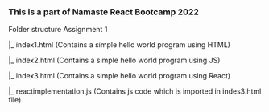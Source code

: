 ### This is a part of Namaste React Bootcamp 2022

Folder structure
Assignment 1

|_ index1.html (Contains a simple hello world program using HTML)

|_ index2.html (Contains a simple hello world program using JS)

|_ index3.html (Contains a simple hello world program using React)

|_ reactimplementation.js (Contains js code which is imported in indes3.html file)